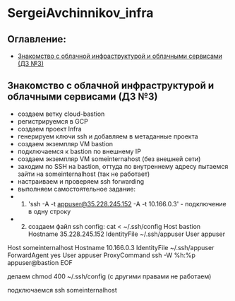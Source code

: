# SergeiAvchinnikov_infra
## **Оглавление:**
- [Знакомство с облачной инфраструктурой и облачными сервисами (ДЗ №3)](#ДЗ3)

## <a name="ДЗ3"></a>Знакомство с облачной инфраструктурой и облачными сервисами (ДЗ №3)
+ создаем ветку cloud-bastion
+ регистрируемся в GCP
+ создаем проект Infra
+ генерируем ключи ssh и добавляем в метаданные проекта
+ создаем экземпляр VM bastion
+ подключаемся к bastion по внешнему IP
+ создаем экземпляр VM someinternahost (без внешней сети)
+ заходим по SSH на bastion, оттуда по внутреннему адресу пытаемся зайти на someinternalhost (так не работает)
+ настраиваем и проверяем ssh forwarding
+ выполняем самостоятельное задание:
+ 1. 'ssh -A -t appuser@35.228.245.152 -A -t 10.166.0.3' - подключение в одну строку
+ 2.  создаем файл ssh config:
cat <<EOF> ~/.ssh/config
Host bastion
  Hostname 35.228.245.152
  IdentityFile  ~/.ssh/appuser
  User appuser

Host someinternalhost
  Hostname 10.166.0.3
  IdentityFile  ~/.ssh/appuser
  ForwardAgent yes
  User appuser
  ProxyCommand ssh -W %h:%p appuser@bastion
EOF 

делаем chmod 400 ~/.ssh/config (с другими правами не работаем)

подключаемся ssh someinternalhost
